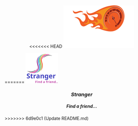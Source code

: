 
<p align="center">
<<<<<<< HEAD
  <img src="https://raw.githubusercontent.com/Arp-G/csv2sql/master/.github/images/csv2sql.png" alt="Csv2Sql image"/>
</p>
=======
  <img src="./logo.svg" height="100">
</p>
<h3 align="center"> <i>Stranger</i> </h3>
<h5 align="center"> <i>Find a friend... </i> </h5>
>>>>>>> 6d9e0c1 (Update README.md)
